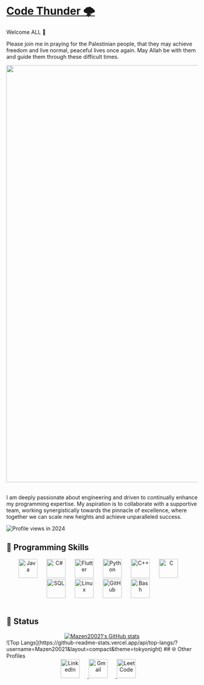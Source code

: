 # [Code Thunder 🌩️](https://drive.google.com/file/d/1Rn_GuxqdBnIU3WYwfAS9DgsseVKGq4Dv/view?usp=sharing)

Welcome ALL 👋

Please join me in praying for the Palestinian people, that they may achieve freedom and live normal, peaceful lives once again. May Allah be with them and guide them through these difficult times.

<div align="center">
  <img alt="Free Palastine" width="1100px" style="padding-right:20px;" src="https://img.freepik.com/premium-photo/sad-little-palestinian-child-palestinian-flag-background-stop-war-concept-help-palestine_948175-1947.jpg"/>
</div>
<br />

I am deeply passionate about engineering and driven to continually enhance my programming expertise. My aspiration is to collaborate with a supportive team, working synergistically towards the pinnacle of excellence, where together we can scale new heights and achieve unparalleled success.

![Profile views in 2024](https://komarev.com/ghpvc/?username=Mazen20021&style=for-the-badge&color=1155ba)

## 🧰 Programming Skills

<div align="center">
  <img alt="Java" width="50px" style="padding-right:20px;" src="https://cdn.jsdelivr.net/gh/devicons/devicon/icons/java/java-original.svg"/>
  <img alt="C#" width="50px" style="padding-right:20px;" src="https://cdn.jsdelivr.net/gh/devicons/devicon/icons/csharp/csharp-original.svg"/>
  <img alt="Flutter" width="50px" style="padding-right:20px;" src="https://cdn.jsdelivr.net/gh/devicons/devicon/icons/flutter/flutter-original.svg"/>
  <img alt="Python" width="50px" style="padding-right:20px;" src="https://cdn.jsdelivr.net/gh/devicons/devicon/icons/python/python-plain.svg"/>
  <img alt="C++" width="50px" style="padding-right:20px;" src="https://cdn.jsdelivr.net/gh/devicons/devicon/icons/cplusplus/cplusplus-line.svg"/>
  <img alt="C" width="50px" style="padding-right:20px;" src="https://cdn.jsdelivr.net/gh/devicons/devicon/icons/c/c-line.svg"/>
  <img alt="SQL" width="50px" style="padding-right:20px;" src="https://cdn.jsdelivr.net/gh/devicons/devicon/icons/mysql/mysql-original.svg"/>
  <img alt="Linux" width="50px" style="padding-right:20px;" src="https://cdn.jsdelivr.net/gh/devicons/devicon/icons/linux/linux-original.svg"/>
  <img alt="GitHub" width="50px" style="padding-right:20px;" src="https://cdn.jsdelivr.net/gh/devicons/devicon/icons/github/github-original.svg"/>
  <img alt="Bash" width="50px" style="padding-right:20px;" src="https://cdn.jsdelivr.net/gh/devicons/devicon/icons/bash/bash-original.svg"/>
</div>

<br />

## 🐞 Status

<div align="center">
  <a href="https://github.com/Mazen20021">
    <img src="https://github-readme-stats.vercel.app/api/top-langs?username=Mazen20021&hide=Makefile,javascript,typescript&theme=algolia&show_icons=true" alt="Mazen20021's GitHub stats">
  </a>
</div>
![Top Langs](https://github-readme-stats.vercel.app/api/top-langs/?username=Mazen20021&layout=compact&theme=tokyonight)
## 🌐 Other Profiles
<div align="center">
  <a href="https://www.linkedin.com/in/mazen-mansour-b4726123a/">
    <img alt="LinkedIn" width="50px" style="padding-right:20px;" src="https://cdn.jsdelivr.net/gh/devicons/devicon/icons/linkedin/linkedin-original.svg"/>
  </a>
  <a href="mailto:your-email@example.com">
    <img alt="Gmail" width="50px" style="padding-right:20px;" src="https://cdn.jsdelivr.net/gh/devicons/devicon/icons/google/google-original.svg"/>
  </a>
  <a href="https://leetcode.com/u/CodeThunder/">
    <img alt="LeetCode" width="50px" style="padding-right:20px;" src="https://cdn.iconscout.com/icon/free/png-512/free-leetcode-3521542-2944960.png?f=webp&w=256"/>
  </a>
</div>
